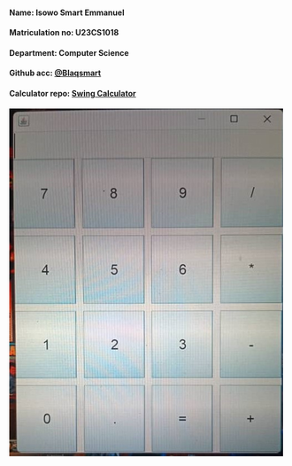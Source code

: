 #### Name: Isowo Smart Emmanuel
#### Matriculation no: U23CS1018
#### Department: Computer Science
#### Github acc: [@Blaqsmart](https://github.com/Blaqsmart)
#### Calculator repo: [Swing Calculator](https://github.com/Blaqsmart/Swing-Calculator-U23CS1018)

![Calculator](calculator.jpg)
